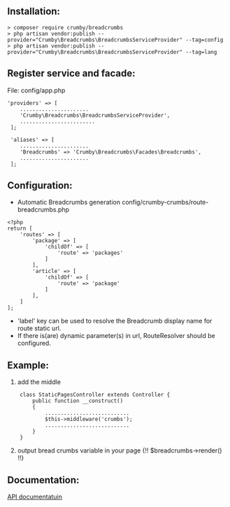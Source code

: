 Installation:
-------------
```
> composer require crumby/breadcrumbs
> php artisan vendor:publish --provider="Crumby\Breadcrumbs\BreadcrumbsServiceProvider" --tag=config
> php artisan vendor:publish --provider="Crumby\Breadcrumbs\BreadcrumbsServiceProvider" --tag=lang
```

Register service and facade:
----------------------------
File: config/app.php

```
'providers' => [
    ......................
    'Crumby\Breadcrumbs\BreadcrumbsServiceProvider',
    ........................
 ];
 
 'aliases' => [ 
    ......................
    'Breadcrumbs' => 'Crumby\Breadcrumbs\Facades\Breadcrumbs',
    ......................
 ];
```

Configuration:
-------------     
- Automatic Breadcrumbs generation config/crumby-crumbs/route-breadcrumbs.php  
```      
<?php
return [
    'routes' => [
        'package' => [
            'childOf' => [
                'route' => 'packages'
            ]   
        ],
        'article' => [
            'childOf' => [
                'route' => 'package'
            ]   
        ],
    ]
];
```
- 'label' key can be used to resolve the Breadcrumb display name for route static url. 
- If there is(are) dynamic parameter(s) in url, RouteResolver should be configured.

        
Example:
--------
1. add  the middle
```
    class StaticPagesController extends Controller {
        public function __construct()
        {
            ...........................
            $this->middleware('crumbs');
            ...........................
        }
    }
```

2. output bread crumbs variable in your page <body>
  {!! $breadcrumbs->render() !!} 

Documentation:
-------------
<a href="https://www.crumby-pack.com/packages/laravel-54-breadcrumbs">API documentatuin</a>

